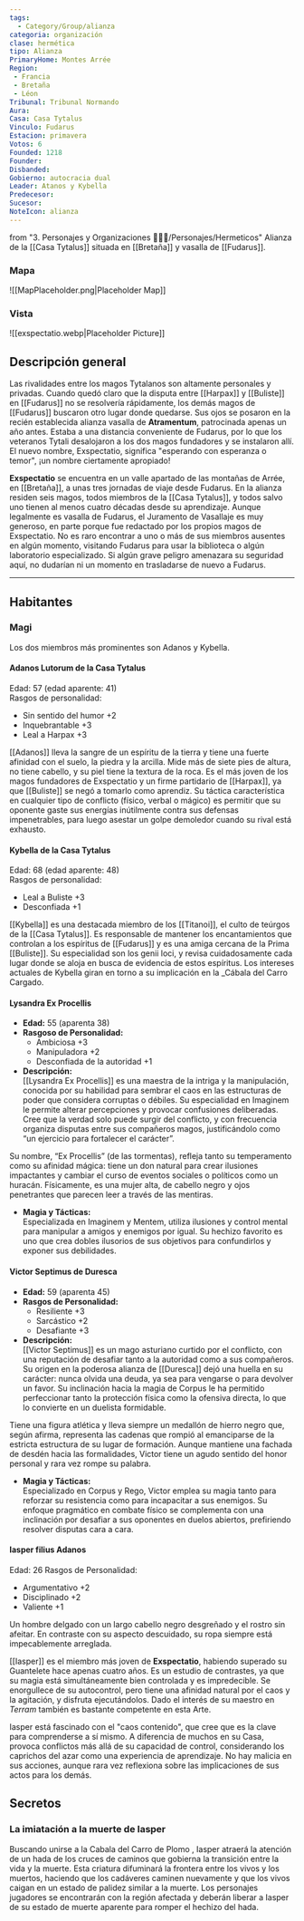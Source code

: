 ```yaml
---
tags:
  - Category/Group/alianza
categoria: organización
clase: hermética
tipo: Alianza
PrimaryHome: Montes Arrée
Region:
 - Francia
 - Bretaña
 - Léon
Tribunal: Tribunal Normando
Aura: 
Casa: Casa Tytalus
Vinculo: Fudarus
Estacion: primavera
Votos: 6
Founded: 1218
Founder: 
Disbanded: 
Gobierno: autocracia dual
Leader: Atanos y Kybella
Predecesor: 
Sucesor: 
NoteIcon: alianza
---
```


from "3. Personajes y Organizaciones 🧑‍🤝‍🧑/Personajes/Hermeticos"
Alianza de la [[Casa Tytalus]] situada en [[Bretaña]] y vasalla de [[Fudarus]].

### Mapa
![[MapPlaceholder.png|Placeholder Map]]
### Vista
![[exspectatio.webp|Placeholder Picture]]
## Descripción general
Las rivalidades entre los magos Tytalanos son altamente personales y privadas. Cuando quedó claro que la disputa entre [[Harpax]] y [[Buliste]] en [[Fudarus]] no se resolvería rápidamente, los demás magos de [[Fudarus]] buscaron otro lugar donde quedarse. Sus ojos se posaron en la recién establecida alianza vasalla de **Atramentum**, patrocinada apenas un año antes. Estaba a una distancia conveniente de Fudarus, por lo que los veteranos Tytali desalojaron a los dos magos fundadores y se instalaron allí. El nuevo nombre, Exspectatio, significa "esperando con esperanza o temor", ¡un nombre ciertamente apropiado!

**Exspectatio** se encuentra en un valle apartado de las montañas de Arrée, en [[Bretaña]], a unas tres jornadas de viaje desde Fudarus. En la alianza residen seis magos, todos miembros de la [[Casa Tytalus]], y todos salvo uno tienen al menos cuatro décadas desde su aprendizaje. Aunque legalmente es vasalla de Fudarus, el Juramento de Vasallaje es muy generoso, en parte porque fue redactado por los propios magos de Exspectatio. No es raro encontrar a uno o más de sus miembros ausentes en algún momento, visitando Fudarus para usar la biblioteca o algún laboratorio especializado. Si algún grave peligro amenazara su seguridad aquí, no dudarían ni un momento en trasladarse de nuevo a Fudarus. 

---
## Habitantes
### Magi 
Los dos miembros más prominentes son Adanos y Kybella.

#### Adanos Lutorum  de la Casa Tytalus  
Edad: 57 (edad aparente: 41)  
Rasgos de personalidad:
- Sin sentido del humor +2
- Inquebrantable +3
- Leal a Harpax +3

[[Adanos]] lleva la sangre de un espíritu de la tierra y tiene una fuerte afinidad con el suelo, la piedra y la arcilla. Mide más de siete pies de altura, no tiene cabello, y su piel tiene la textura de la roca. Es el más joven de los magos fundadores de Exspectatio y un firme partidario de [[Harpax]], ya que [[Buliste]] se negó a tomarlo como aprendiz. Su táctica característica en cualquier tipo de conflicto (físico, verbal o mágico) es permitir que su oponente gaste sus energías inútilmente contra sus defensas impenetrables, para luego asestar un golpe demoledor cuando su rival está exhausto.

#### Kybella de la Casa Tytalus  
Edad: 68 (edad aparente: 48)  
Rasgos de personalidad:
- Leal a Buliste +3
- Desconfiada +1

[[Kybella]] es una destacada miembro de los [[Titanoi]], el culto de teúrgos de la [[Casa Tytalus]]. Es responsable de mantener los encantamientos que controlan a los espíritus de [[Fudarus]] y es una amiga cercana de la Prima [[Buliste]]. Su especialidad son los genii loci, y revisa cuidadosamente cada lugar donde se aloja en busca de evidencia de estos espíritus. Los intereses actuales de Kybella giran en torno a su implicación en la _Cábala del Carro Cargado. 


#### Lysandra Ex Procellis
- **Edad:** 55 (aparenta 38)
- **Rasgoso de Personalidad:**
    - Ambiciosa +3
    - Manipuladora +2
    - Desconfiada de la autoridad +1
- **Descripción:**  
    [[Lysandra Ex Procellis]] es una maestra de la intriga y la manipulación, conocida por su habilidad para sembrar el caos en las estructuras de poder que considera corruptas o débiles. Su especialidad en Imaginem le permite alterar percepciones y provocar confusiones deliberadas. Cree que la verdad solo puede surgir del conflicto, y con frecuencia organiza disputas entre sus compañeros magos, justificándolo como “un ejercicio para fortalecer el carácter”.

Su nombre, “Ex Procellis” (de las tormentas), refleja tanto su temperamento como su afinidad mágica: tiene un don natural para crear ilusiones impactantes y cambiar el curso de eventos sociales o políticos como un huracán. Físicamente, es una mujer alta, de cabello negro y ojos penetrantes que parecen leer a través de las mentiras.

- **Magia y Tácticas:**  
    Especializada en Imaginem y Mentem, utiliza ilusiones y control mental para manipular a amigos y enemigos por igual. Su hechizo favorito es uno que crea dobles ilusorios de sus objetivos para confundirlos y exponer sus debilidades.

#### Victor Septimus de Duresca 

- **Edad:** 59 (aparenta 45)
- **Rasgos de Personalidad:**
    - Resiliente +3
    - Sarcástico +2
    - Desafiante +3
- **Descripción:**  
    [[Victor Septimus]] es un mago asturiano curtido por el conflicto, con una reputación de desafiar tanto a la autoridad como a sus compañeros. Su origen en la poderosa alianza de [[Duresca]] dejó una huella en su carácter: nunca olvida una deuda, ya sea para vengarse o para devolver un favor. Su inclinación hacia la magia de Corpus le ha permitido perfeccionar tanto la protección física como la ofensiva directa, lo que lo convierte en un duelista formidable.

Tiene una figura atlética y lleva siempre un medallón de hierro negro que, según afirma, representa las cadenas que rompió al emanciparse de la estricta estructura de su lugar de formación. Aunque mantiene una fachada de desdén hacia las formalidades, Victor tiene un agudo sentido del honor personal y rara vez rompe su palabra.

- **Magia y Tácticas:**  
    Especializado en Corpus y Rego, Victor emplea su magia tanto para reforzar su resistencia como para incapacitar a sus enemigos. Su enfoque pragmático en combate físico se complementa con una inclinación por desafiar a sus oponentes en duelos abiertos, prefiriendo resolver disputas cara a cara.

#### Iasper filius Adanos

Edad: 26
Rasgos de Personalidad:
- Argumentativo +2
- Disciplinado +2
- Valiente +1

Un hombre delgado con un largo cabello negro desgreñado y el rostro sin afeitar. En contraste con su aspecto descuidado, su ropa siempre está impecablemente arreglada.

[[Iasper]] es el miembro más joven de **Exspectatio**, habiendo superado su Guantelete hace apenas cuatro años. Es un estudio de contrastes, ya que su magia está simultáneamente bien controlada y es impredecible. Se enorgullece de su autocontrol, pero tiene una afinidad natural por el caos y la agitación, y disfruta ejecutándolos. Dado el interés de su maestro en  *Terram* también es bastante competente en esta Arte.

Iasper está fascinado con el "caos contenido", que cree que es la clave para comprenderse a sí mismo. A diferencia de muchos en su Casa, provoca conflictos más allá de su capacidad de control, considerando los caprichos del azar como una experiencia de aprendizaje. No hay malicia en sus acciones, aunque rara vez reflexiona sobre las implicaciones de sus actos para los demás.

## Secretos 
### La imiatación a la muerte de Iasper
Buscando unirse a la Cabala del Carro de Plomo , Iasper atraerá la atención de un hada de los cruces de caminos que gobierna la transición entre la vida y la muerte. Esta criatura difuminará la frontera entre los vivos y los muertos, haciendo que los cadáveres caminen nuevamente y que los vivos caigan en un estado de palidez similar a la muerte.
Los personajes jugadores se encontrarán con la región afectada y deberán liberar a Iasper de su estado de muerte aparente para romper el hechizo del hada.